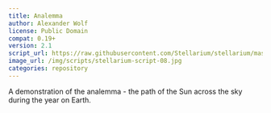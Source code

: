 ```yaml
---
title: Analemma
author: Alexander Wolf
license: Public Domain
compat: 0.19+
version: 2.1
script_url: https://raw.githubusercontent.com/Stellarium/stellarium/master/scripts/analemma.ssc
image_url: /img/scripts/stellarium-script-08.jpg
categories: repository
---
```

A demonstration of the analemma - the path of the Sun across the sky during the year on Earth.
